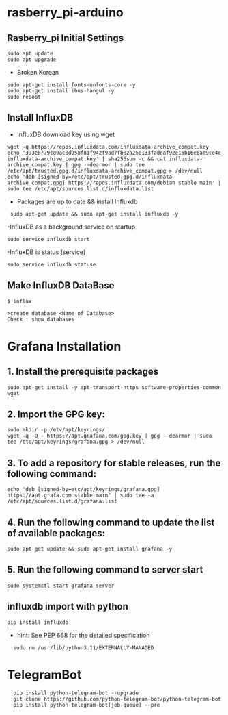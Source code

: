 # rasberry_pi-arduino

## Rasberry_pi Initial Settings
```
sudo apt update
sudo apt upgrade
```

  - Broken Korean
```
sudo apt-get install fonts-unfonts-core -y
sudo apt-get install ibus-hangul -y
sudo reboot
```

## Install InfluxDB
  - InfluxDB download key using wget
```
wget -q https://repos.influxdata.com/influxdata-archive_compat.key
echo '393e8779c89ac8d958f81f942f9ad7fb82a25e133faddaf92e15b16e6ac9ce4c influxdata-archive_compat.key' | sha256sum -c && cat influxdata-archive_compat.key | gpg --dearmor | sudo tee /etc/apt/trusted.gpg.d/influxdata-archive_compat.gpg > /dev/null
echo 'deb [signed-by=/etc/apt/trusted.gpg.d/influxdata-archive_compat.gpg] https://repos.influxdata.com/debian stable main' | sudo tee /etc/apt/sources.list.d/influxdata.list
```
  - Packages are up to date && install Influxdb
```
 sudo apt-get update && sudo apt-get install influxdb -y

```
  -InfluxDB as a background service on startup
```
sudo service influxdb start
```
  -InfluxDB is status (service)
```
sudo service influxdb statuse
```

## Make InfluxDB DataBase

```
$ influx

>create database <Name of Database>
Check : show databases
```

# Grafana Installation

## 1. Install the prerequisite packages
```
sudo apt-get install -y apt-transport-https software-properties-common wget
```

## 2. Import the GPG key:
```
sudo mkdir -p /etv/apt/keyrings/
wget -q -O - https://apt.grafana.com/gpg.key | gpg --dearmor | sudo tee /etc/apt/keyrings/grafana.gpg > /dev/null
```

## 3. To add a repository for stable releases, run the following command:
```
echo "deb [signed-by=etc/apt/keyrings/grafana.gpg] https://apt.grafa.com stable main" | sudo tee -a /etc/apt/sources.list.d/grafana.list
```

## 4. Run the following command to update the list of available packages:
```
sudo apt-get update && sudo apt-get install grafana -y

```

## 5. Run the following command to server start
```
sudo systemctl start grafana-server
```
## influxdb import with python
```
pip install influxdb
```
  - hint: See PEP 668 for the detailed specification
```
  sudo rm /usr/lib/python3.11/EXTERNALLY-MANAGED
```

# TelegramBot
```
  pip install python-telegram-bot --upgrade
  git clone https://github.com/python-telegram-bot/python-telegram-bot
  pip install python-telegram-bot[job-queue] --pre
```
